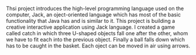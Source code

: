 Thsi project introduces the high-level programming language used on the computer, Jack, an oject-oriented language which has most of the basic functionality that Java has and is 
similar to it. 
This project is building a creative interactive application using Jack language. I created a game called catch in which three U-shaped objects fall one after the other, whom we
have to fit each into the previous object. Finally a ball falls down which has to be caught in the basket. Each oject can be moved in air using arrows.

